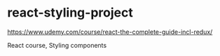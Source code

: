 # react-styling-project

https://www.udemy.com/course/react-the-complete-guide-incl-redux/

React course, Styling components
